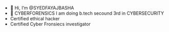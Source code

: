 - 👋 Hi, I’m @SYEDFAYAJBASHA
- 👀 CYBERFORENSICS
  I am doing b.tech secound 3rd in CYBERSECURITY
- Certified ethical hacker
- Certified Cyber Fronsiecs investigator
